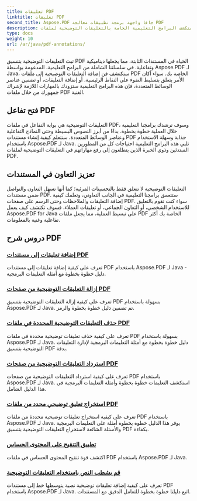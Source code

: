 ```yaml
---
title: تعليقات PDF
linktitle: تعليقات PDF
second_title: Aspose.PDF جافا واجهة برمجة تطبيقات معالجة PDF
description: استكشف البرامج التعليمية الخاصة بالتعليقات التوضيحية لملفات PDF باستخدام Aspose.PDF لـ Java، وتعلم كيفية إضافة التفاعل والتعليقات والمزيد إلى ملفات PDF الخاصة بك.
type: docs
weight: 10
url: /ar/java/pdf-annotations/
---
```


تبث التعليقات التوضيحية بتنسيق PDF الحياة في المستندات الثابتة، مما يجعلها ديناميكية وتفاعلية. في سلسلتنا الشاملة من البرامج التعليمية، المدعومة بواسطة Aspose.PDF لـ Java، ستكتشف فن إضافة التعليقات التوضيحية إلى ملفات PDF الخاصة بك. سواء أكان الأمر يتعلق بتسليط الضوء على النقاط الرئيسية، أو إضافة التعليقات، أو تضمين عناصر الوسائط المتعددة، فإن هذه البرامج التعليمية ستزودك بالمهارات اللازمة لإشراك جمهورك من خلال ملفات PDF الغنية.

## فتح تفاعل PDF

التعليقات التوضيحية هي بوابة التفاعل في ملفات PDF، وسوف ترشدك برامجنا التعليمية خلال العملية خطوة بخطوة. بدءًا من أبرز النصوص البسيطة وحتى النماذج التفاعلية وعناصر الوسائط المتعددة، ستتعلم كيفية إنشاء مستندات PDF جذابة وسهلة الاستخدام باستخدام Aspose.PDF لـ Java. تلبي هذه البرامج التعليمية احتياجات كل من المطورين المبتدئين وذوي الخبرة الذين يتطلعون إلى رفع مهاراتهم في التعليقات التوضيحية لملفات PDF.

## تعزيز التعاون في المستندات

التعليقات التوضيحية لا تتعلق فقط بالتحسينات المرئية؛ كما أنها تسهل التعاون والتواصل ضمن مستندات PDF. ستتعمق برامجنا التعليمية في الجانب التعاوني، وتعلمك كيفية إضافة التعليقات والملاحظات وحتى الرسم على صفحات PDF. سواء كنت تقوم بالتعليق للاستخدام الشخصي، أو التعاون الجماعي، أو تعليقات العملاء، فسوف تكتشف كيف يعمل Aspose.PDF for Java على تبسيط العملية، مما يجعل ملفات PDF الخاصة بك أكثر تفاعلية وغنية بالمعلومات.

## دروس شرح PDF
### [إضافة تعليقات إلى مستندات PDF](./add-comments-pdf-documents/)
تعرف على كيفية إضافة تعليقات إلى مستندات PDF باستخدام Aspose.PDF لـ Java - دليل خطوة بخطوة مع أمثلة التعليمات البرمجية.
### [إزالة التعليقات التوضيحية من صفحات PDF](./remove-annotations-pdf-pages/)
تعرف على كيفية إزالة التعليقات التوضيحية بتنسيق PDF بسهولة باستخدام Aspose.PDF لـ Java. تم تضمين دليل خطوة بخطوة والرمز.
### [حذف التعليقات التوضيحية المحددة في ملفات PDF](./delete-specific-annotations-pdf-files/)
تعرف على كيفية حذف تعليقات توضيحية محددة في ملفات PDF بسهولة باستخدام Aspose.PDF لـ Java. دليل خطوة بخطوة مع أمثلة التعليمات البرمجية لإدارة التعليقات التوضيحية بتنسيق PDF بدقة.
### [استرداد التعليقات التوضيحية من صفحات PDF](./retrieve-annotations-pdf-pages/)
تعرف على كيفية استرداد التعليقات التوضيحية من صفحات PDF باستخدام Aspose.PDF لـ Java. استكشف التعليمات خطوة بخطوة وأمثلة التعليمات البرمجية في هذا الدليل الشامل.
### [استخراج تعليق توضيحي محدد من ملفات PDF](./extract-specific-annotation-pdfs/)
تعرف على كيفية استخراج تعليقات توضيحية محددة من ملفات PDF باستخدام Aspose.PDF لـ Java. يوفر هذا الدليل خطوة بخطوة أمثلة على التعليمات البرمجية والأسئلة الشائعة لاستخراج التعليقات التوضيحية بتنسيق PDF بكفاءة.
### [تطبيق التنقيح على المحتوى الحساس](./apply-redaction-sensitive-content/)
اكتشف قوة تنقيح المحتوى الحساس في ملفات PDF باستخدام Aspose.PDF لـ Java.
### [قم بشطب النص باستخدام التعليقات التوضيحية](./strike-through-text-using-annotations/)
تعرف على كيفية إضافة تعليقات توضيحية نصية يتوسطها خط إلى مستندات PDF باستخدام Aspose.PDF لـ Java. اتبع دليلنا خطوة بخطوة للتعامل الدقيق مع المستندات.